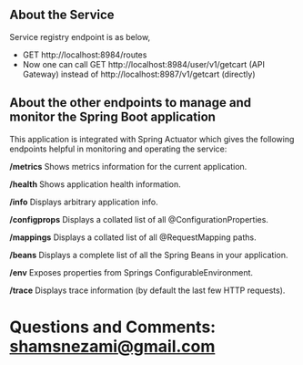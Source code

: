 ## About the Service

Service registry endpoint is as below,
* GET http://localhost:8984/routes
* Now one can call GET http://localhost:8984/user/v1/getcart (API Gateway) instead of http://localhost:8987/v1/getcart (directly)

## About the other endpoints to manage and monitor the Spring Boot application

This application is integrated with Spring Actuator which gives the following endpoints helpful in monitoring and operating the service:

**/metrics** Shows metrics information for the current application.

**/health** Shows application health information.

**/info** Displays arbitrary application info.

**/configprops** Displays a collated list of all @ConfigurationProperties.

**/mappings** Displays a collated list of all @RequestMapping paths.

**/beans** Displays a complete list of all the Spring Beans in your application.

**/env** Exposes properties from Springs ConfigurableEnvironment.

**/trace** Displays trace information (by default the last few HTTP requests).

# Questions and Comments: shamsnezami@gmail.com






